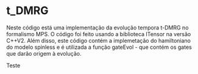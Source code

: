 # t_DMRG
Neste código está uma implementação da evolução tempora t-DMRG no formalismo MPS. O código foi feito usando a biblioteca ITensor na versão C++V2. Além disso, este código contém a implemetação do hamiltoniano do modelo spinless e é utilizada a função gateEvol - que contém os gates que darão origem à evolução.

Teste
